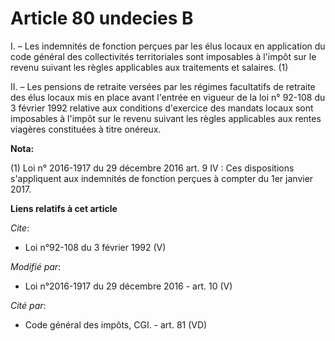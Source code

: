 # Article 80 undecies B

I. – Les indemnités de fonction perçues par les élus locaux en application du code général des collectivités territoriales
sont imposables à l'impôt sur le revenu suivant les règles applicables aux traitements et salaires. (1)

II. – Les pensions de retraite versées par les régimes facultatifs de retraite des élus locaux mis en place avant l'entrée en
vigueur de la loi n° 92-108 du 3 février 1992 relative aux conditions d'exercice des mandats locaux sont imposables à l'impôt
sur le revenu suivant les règles applicables aux rentes viagères constituées à titre onéreux.

**Nota:**

(1) Loi n° 2016-1917 du 29 décembre 2016 art. 9 IV : Ces dispositions s'appliquent aux indemnités de fonction perçues à
compter du 1er janvier 2017.

**Liens relatifs à cet article**

_Cite_:

  - Loi n°92-108 du 3 février 1992 (V)

_Modifié par_:

  - Loi n°2016-1917 du 29 décembre 2016 - art. 10 (V)

_Cité par_:

  - Code général des impôts, CGI. - art. 81 (VD)
